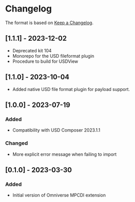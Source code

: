 # Changelog

The format is based on [Keep a Changelog](https://keepachangelog.com/en/1.0.0/).

## [1.1.1] - 2023-12-02
- Deprecated kit 104
- Monorepo for the USD fileformat plugin
- Procedure to build for USDView

## [1.1.0] - 2023-10-04
- Added native USD file format plugin for payload support.

## [1.0.0] - 2023-07-19

### Added
- Compatibility with USD Composer 2023.1.1

### Changed
- More explicit error message when failing to import

## [0.1.0] - 2023-03-30

### Added
- Initial version of Omniverse MPCDI extension
